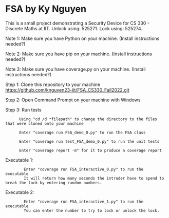 # FSA by Ky Nguyen
This is a small project demonstrating a Security Device for CS 330 - Discrete Maths at IIT. Unlock using: 525271. Lock using: 525274.

Note 1: Make sure you have Python on your machine. (Install instructions needed?)

Note 2: Make sure you have pip on your machine. (Install instructions needed?)

Note 3: Make sure you have coverage.py on your machine. (Install instructions needed?)



Step 1: Clone this repository to your machine
      https://github.com/knguyen23-iit/FSA_CS330_Fall2022.git

Step 2: Open Command Prompt on your machine with Windows

Step 3: Run tests

          Using "cd /d *filepath" to change the directory to the files that were cloned onto your machine

          Enter "coverage run FSA_demo_0.py" to run the FSA class

          Enter "coverage run test_FSA_demo_0.py" to run the unit tests

          Enter "coverage report -m" for it to produce a coverage report

Executable 1: 
          
            Enter "coverage run FSA_interactive_0.py" to run the executable
            It will return how many seconds the intruder have to spend to break the lock by entering random numbers.
    
Executable 2: 

            Enter "coverage run FSA_interactive_1.py" to run the executable
            You can enter the number to try to lock or unlock the lock.          
